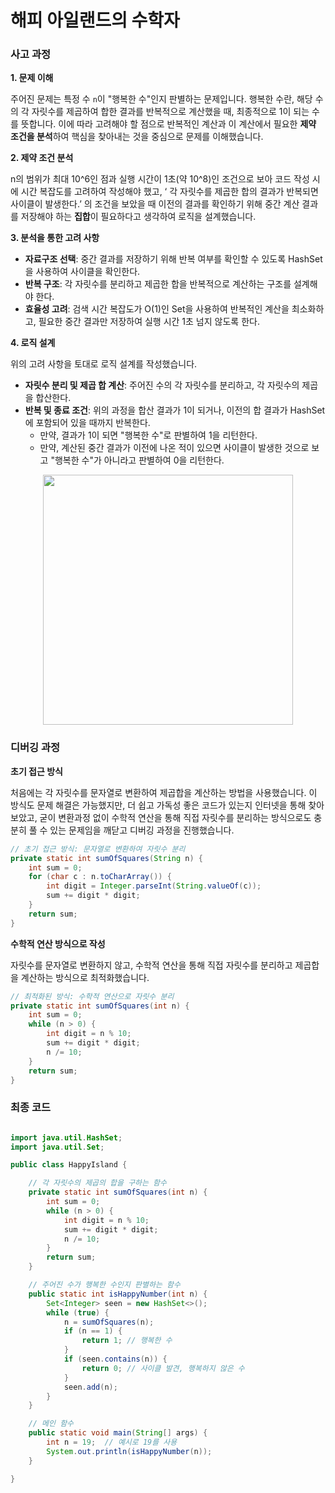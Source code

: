 # 해피 아일랜드의 수학자

### 사고 과정
**1. 문제 이해**

주어진 문제는 특정 수 `n`이 "행복한 수"인지 판별하는 문제입니다. 행복한 수란, 해당 수의 각 자릿수를 제곱하여 합한 결과를 반복적으로 계산했을 때, 최종적으로 1이 되는 수를 뜻합니다. 이에 따라 고려해야 할 점으로 반복적인 계산과 이 계산에서 필요한 **제약 조건을 분석**하여 핵심을 찾아내는 것을 중심으로 문제를 이해했습니다.

**2. 제약 조건 분석**

n의 범위가 최대 10^6인 점과 실행 시간이 1초(약 10^8)인 조건으로 보아 코드 작성 시에 시간 복잡도를 고려하여 작성해야 했고, ‘ 각 자릿수를 제곱한 합의 결과가 반복되면 사이클이 발생한다.’ 의 조건을 보았을 때 이전의 결과를 확인하기 위해 중간 계산 결과를 저장해야 하는 **집합**이 필요하다고 생각하여 로직을 설계했습니다.

**3. 분석을 통한 고려 사항**

- **자료구조 선택**: 중간 결과를 저장하기 위해 반복 여부를 확인할 수 있도록 HashSet을 사용하여 사이클을 확인한다.
- **반복 구조**: 각 자릿수를 분리하고 제곱한 합을 반복적으로 계산하는 구조를 설계해야 한다.
- **효율성 고려**: 검색 시간 복잡도가 O(1)인 Set을 사용하여 반복적인 계산을 최소화하고, 필요한 중간 결과만 저장하여 실행 시간 1초 넘지 않도록 한다.

**4. 로직 설계**

위의 고려 사항을 토대로 로직 설계를 작성했습니다.

- **자릿수 분리 및 제곱 합 계산**: 주어진 수의 각 자릿수를 분리하고, 각 자릿수의 제곱을 합산한다.
- **반복 및 종료 조건**: 위의 과정을 합산 결과가 1이 되거나, 이전의 합 결과가 HashSet에 포함되어 있을 때까지 반복한다.
    - 만약, 결과가 1이 되면 "행복한 수"로 판별하여 1을 리턴한다.
    - 만약, 계산된 중간 결과가 이전에 나온 적이 있으면 사이클이 발생한 것으로 보고 "행복한 수"가 아니라고 판별하여 0을 리턴한다.

<p align="center">
 <img src="https://github.com/dnzp75/bootagit-mission/assets/105201451/4b5bec1c-6615-455b-ac57-bf1ded9bd4db.png" width="400" height="400"/>
</p>

### 디버깅 과정

**초기 접근 방식**

처음에는 각 자릿수를 문자열로 변환하여 제곱합을 계산하는 방법을 사용했습니다. 이 방식도 문제 해결은 가능했지만, 더 쉽고 가독성 좋은 코드가 있는지 인터넷을 통해 찾아보았고, 굳이 변환과정 없이 수학적 연산을 통해 직접 자릿수를 분리하는 방식으로도 충분히 풀 수 있는 문제임을 깨닫고 디버깅 과정을 진행했습니다. 

```java
// 초기 접근 방식: 문자열로 변환하여 자릿수 분리
private static int sumOfSquares(String n) {
    int sum = 0;
    for (char c : n.toCharArray()) {
        int digit = Integer.parseInt(String.valueOf(c));
        sum += digit * digit;
    }
    return sum;
}
```

**수학적 연산 방식으로 작성**

자릿수를 문자열로 변환하지 않고, 수학적 연산을 통해 직접 자릿수를 분리하고 제곱합을 계산하는 방식으로 최적화했습니다.

```java
// 최적화된 방식: 수학적 연산으로 자릿수 분리
private static int sumOfSquares(int n) {
    int sum = 0;
    while (n > 0) {
        int digit = n % 10;
        sum += digit * digit;
        n /= 10;
    }
    return sum;
}
```

### 최종 코드

```java

import java.util.HashSet;
import java.util.Set;

public class HappyIsland {

    // 각 자릿수의 제곱의 합을 구하는 함수
    private static int sumOfSquares(int n) {
        int sum = 0;
        while (n > 0) {
            int digit = n % 10;
            sum += digit * digit;
            n /= 10;
        }
        return sum;
    }

    // 주어진 수가 행복한 수인지 판별하는 함수
    public static int isHappyNumber(int n) {
        Set<Integer> seen = new HashSet<>();
        while (true) {
            n = sumOfSquares(n);
            if (n == 1) {
                return 1; // 행복한 수
            }
            if (seen.contains(n)) {
                return 0; // 사이클 발견, 행복하지 않은 수
            }
            seen.add(n);
        }
    }

    // 메인 함수
    public static void main(String[] args) {
        int n = 19;  // 예시로 19를 사용
        System.out.println(isHappyNumber(n));
    }

}
```
